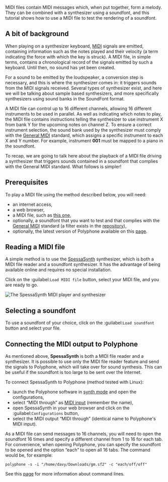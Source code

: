 MIDI files contain MIDI messages which, when put together, form a melody. They can be combined with a synthesizer using a soundfont, and this tutorial shows how to use a MIDI file to test the rendering of a soundfont.

## A bit of background

<div class="too_complicated">
<p>When playing on a synthesizer keyboard, <a href="https://en.wikipedia.org/wiki/MIDI" target="_blank">MIDI</a> signals are emitted, containing information such as the notes played and their velocity (a term indicating the force with which the key is struck). A MIDI file, in simple terms, contains a chronological record of the signals emitted by such a keyboard. Until then, no sound has yet been created.</p>

<p>For a sound to be emitted by the loudspeaker, a conversion step is necessary, and this is where the synthesizer comes in: it triggers sounds from the MIDI signals received. Several types of synthesizer exist, and here we will be talking about sample based synthesizers, and more specifically synthesizers using sound banks in the SoundFont format.</p>

<p>A MIDI file can control up to 16 different channels, allowing 16 different instruments to be used in parallel. As well as indicating which notes to play, the MIDI file contains instructions telling the synthesizer to use instrument X from bank Y for the upcoming notes on channel Z. To ensure a correct instrument selection, the sound bank used by the synthesizer must comply with the <a href="https://en.wikipedia.org/wiki/General_MIDI" target="_blank">General MIDI</a> standard, which assigns a specific instrument to each X and Y number. For example, instrument <strong>001</strong> must be mapped to a piano in the soundfont.</p>

<p>To recap, we are going to talk here about the playback of a MIDI file driving a synthesizer that triggers sounds contained in a soundfont that complies with the General MIDI standard. What follows is simpler!</p>
</div>

## Prerequisites

To play a MIDI file using the method described below, you will need:
- an internet access,
- a web browser,
- a MIDI file, such as <a href="files/ff7choco.mid" download>this one</a>,
- optionally, a soundfont that you want to test and that complies with the <a href="https://en.wikipedia.org/wiki/General_MIDI" target="_blank">General MIDI</a> standard (a filter exists in the [repository](soundfonts/midi-standard/gm)),
- optionally, the latest version of Polyphone available on this [page](software).

## Reading a MIDI file

A simple method is to use the <a href="https://spessasus.github.io/SpessaSynth/" target="_blank">SpessaSynth</a> synthesizer, which is both a MIDI file reader and a soundfont synthesizer. It has the advantage of being available online and requires no special installation.

Click on the :guilabel:`Load MIDI file` button, select your MIDI file, and you are ready to go.

![The SpessaSynth MIDI player and synthesizer](images/SpessaSynth.jpg "The SpessaSynth MIDI player and synthesizer")

## Selecting a soundfont

To use a soundfont of your choice, click on the :guilabel:`Load soundfont` button and select your file.

## Connecting the MIDI output to Polyphone

As mentioned above, **SpessaSynth** is both a MIDI file reader and a synthesizer. It is possible to use only the MIDI file reader feature and send the signals to Polyphone, which will take over for sound synthesis. This can be useful if the soundfont is too large to be sent over the Internet.

To connect SpessaSynth to Polyphone (method tested with Linux):
- launch the Polyphone software in [synth mode](tutorials/use-polyphone-as-a-synthesizer.md) and open the configurations,
- select “MIDI through” as [MIDI input](manual/settings.md#doc_general) (remember the name),
- open SpessaSynth in your web browser and click on the :guilabel:`Configurations` button,
- select the MIDI output “MIDI through” (identical name to Polyphone's MIDI input).

As a MIDI file can send messages to 16 channels, you will need to open the soundfont 16 times and specify a different channel from 1 to 16 for each tab. For convenience, when opening Polyphone, you can specify the soundfont to be opened and the option “each” to open all 16 tabs. The command would be, for example:

```
polyphone -s -i "/home/davy/Downloads/gm.sf2" -c "each/off/off"
```

See this [page](manual/annexes/command-line.md) for more information about command lines.
